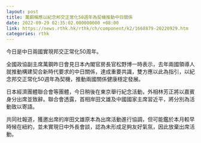 ```yaml
---
layout: post
title: 萬鋼稱應以紀念邦交正常化50週年為契機推動中日關係
date: 2022-09-29 02:35:02.000000000 +08:00
link: https://news.rthk.hk/rthk/ch/component/k2/1668879-20220929.htm
categories: rthk
---
```


今日是中日兩國實現邦交正常化50周年。

全國政協副主席萬鋼昨日會見日本內閣官房長官松野博一時表示，去年兩國領導人就推動構建契合新時代要求的中日關係，達成重要共識，雙方應以此為指引，以紀念邦交正常化50週年為契機，推動兩國關係健康穩定發展。

日本經濟團體聯合會等團體，今日稍後在東京舉行紀念活動，外相林芳正將以嘉賓身分出席並致辭。聯合會透露，首相岸田文雄及中國國家主席習近平，將分別為活動致以寄語。

共同社報道，獲邀出席的岸田文雄原本為出席活動進行協調，但可能鑑於本月較早時候在紐約，並未實現日中外長會談，認為未形成足夠友好氣氛，因此放棄出席活動。
